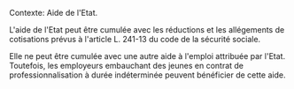 Contexte: Aide de l'Etat.

L'aide de l'Etat peut être cumulée avec les réductions et les allégements de cotisations prévus à l'article L. 241-13 du code de la sécurité sociale.

Elle ne peut être cumulée avec une autre aide à l'emploi attribuée par l'Etat. Toutefois, les employeurs embauchant des jeunes en contrat de professionnalisation à durée indéterminée peuvent bénéficier de cette aide.